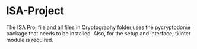 # ISA-Project
The ISA Proj file and all files in Cryptography folder,uses the pycryptodome package that needs to be installed.
Also, for the setup and interface, tkinter module is required.
